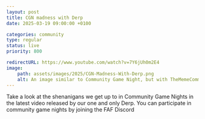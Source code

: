 ```yaml
---
layout: post
title: CGN madness with Derp    
date: 2025-03-19 09:00:00 +0100

categories: community
type: regular
status: live
priority: 800

redirectURL: https://www.youtube.com/watch?v=7Y6jUh0m2E4
image:
    path: assets/images/2025/CGN-Madness-With-Derp.png
    alt: An image similar to Community Game Night, but with TheMemeCommander's logo in the corner.
---
```


Take a look at the shenanigans we get up to in Community Game Nights in the latest video released by our one and only Derp. You can participate in community game nights by joining the FAF Discord 

<!-- excerpt-end -->
